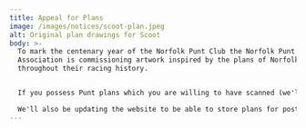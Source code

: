 ```yaml
---
title: Appeal for Plans
image: /images/notices/scoot-plan.jpeg
alt: Original plan drawings for Scoot
body: >-
  To mark the centenary year of the Norfolk Punt Club the Norfolk Punt Owner's
  Association is commissioning artwork inspired by the plans of Norfolk Punts
  throughout their racing history.


  If you possess Punt plans which you are willing to have scanned (we'll arrange that part) to contribute to this effort please get in touch with the secretary.

  We'll also be updating the website to be able to store plans for posterity.
---
```

